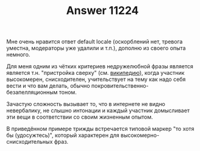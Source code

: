 ﻿---
title: "Answer 11224"
se.owner.user_id: 213987
se.owner.display_name: "A K"
se.owner.link: "https://ru.meta.stackoverflow.com/users/213987/a-k"
se.answer_id: 11224
se.question_id: 11215
se.post_type: answer
se.is_accepted: False
---
<p>Мне очень нравится ответ default locale (оскорблений нет, тревога уместна, модераторы уже удалили и т.п.), дополню из своего опыта немного.</p>
<p>Для меня одним из чётких критериев недружелюбной фразы является является т.н. &quot;пристройка сверху&quot; (см. <a href="https://ru.wikipedia.org/wiki/%D0%9F%D1%80%D0%B8%D1%81%D1%82%D1%80%D0%BE%D0%B9%D0%BA%D0%B0_(%D0%BF%D1%81%D0%B8%D1%85%D0%BE%D0%BB%D0%BE%D0%B3%D0%B8%D1%8F)" rel="nofollow noreferrer">википедию</a>), когда участник высокомерен, снисходителен, учительствует на тему как надо себя вести и что вам делать, обычно покровительственно-безапелляционным тоном.</p>
<p>Зачастую сложность вызывает то, что в интернете не видно невербалику, не слышно интонации и каждый участник домысливает эти вещи в соответствии со своим жизненным опытом.</p>
<p>В приведённом примере трижды встречается типовой маркер &quot;то хотя бы (удосужтесь)&quot;, который характерен для высокомерно-снисходительных фраз.</p>
